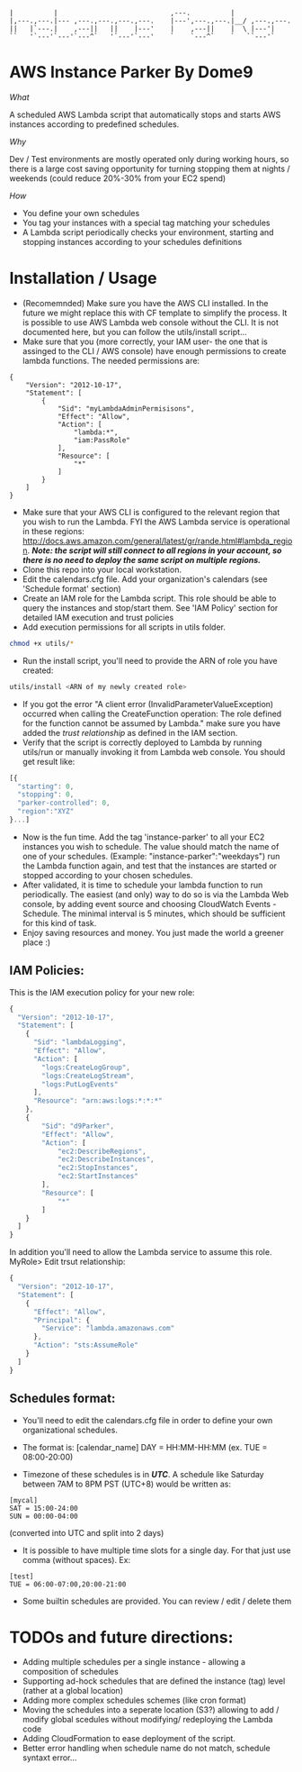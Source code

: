 ```
|          |                            ,---.          |              
|,---.,---.|--- ,---.,---.,---.,---.    |---',---.,---.|__/ ,---.,---.
||   |`---.|    ,---||   ||    |---'    |    ,---||    |  \ |---'|    
``   '`---'`---'`---^`   '`---'`---'    `    `---^`    `   ``---'`    
```
# AWS Instance Parker By Dome9
*What*

A scheduled AWS Lambda script that automatically stops and starts AWS instances according to predefined schedules.

*Why*

Dev / Test environments are mostly operated only during working hours, so there is a large cost saving opportunity for turning stopping them at nights / weekends (could reduce 20%-30% from your EC2 spend)

*How*

* You define your own schedules
* You tag your instances with a special tag matching your schedules
* A Lambda script periodically checks your environment, starting and stopping instances according to your schedules definitions



# Installation / Usage
* (Recomemnded) Make sure you have the AWS CLI installed. In the future we might replace this with CF template to simplify the process.
It is possible to use AWS Lambda web console without the CLI. It is not documented here, but you can follow the utils/install script...
* Make sure that you (more correctly, your IAM user- the one that is assinged to the CLI / AWS console) have enough permissions to create lambda functions. The needed permissions are:
```
{
    "Version": "2012-10-17",
    "Statement": [
        {
            "Sid": "myLambdaAdminPermisisons",
            "Effect": "Allow",
            "Action": [
                "lambda:*",
                "iam:PassRole"
            ],
            "Resource": [
                "*"
            ]
        }
    ]
}
```
* Make sure that your AWS CLI is configured to the relevant region that you wish to run the Lambda. FYI the AWS Lambda service is operational in these regions: http://docs.aws.amazon.com/general/latest/gr/rande.html#lambda_region.
***Note: the script will still connect to all regions in your account, so there is no need to deploy the same script on multiple regions.***
* Clone this repo into your local workstation.
* Edit the calendars.cfg file. Add your organization's calendars (see 'Schedule format' section)
* Create an IAM role for the Lambda script. This role should be able to query the instances and stop/start them. See 'IAM Policy' section for detailed IAM execution and trust policies
* Add execution permissions for all scripts in utils folder.
```bash
chmod +x utils/*
```
* Run the install script, you'll need to provide the ARN of role you have created:
```bash
utils/install <ARN of my newly created role>
```
* If you got the error "A client error (InvalidParameterValueException) occurred when calling the CreateFunction operation: The role defined for the function cannot be assumed by Lambda." make sure you have added the *trust relationship* as defined in the IAM section.
* Verify that the script is correctly deployed to Lambda by running utils/run or manually invoking it from Lambda web console.
You should get result like:
```javascript
[{
  "starting": 0,
  "stopping": 0,
  "parker-controlled": 0,
  "region":"XYZ"
}...]
```
* Now is the fun time. Add the tag 'instance-parker' to all your EC2 instances you wish to schedule. The value should match the name of one of your schedules.
(Example: "instance-parker":"weekdays") run the Lambda function again, and test that the instances are started or stopped according to your chosen schedules.
* After validated, it is time to schedule your lambda function to run periodically. The easiest (and only) way to do so is via the Lambda Web console, by adding event source and choosing CloudWatch Events - Schedule.
The minimal interval is 5 minutes, which should be sufficient for this kind of task.
* Enjoy saving resources and money. You just made the world a greener place :) 

IAM Policies:
--
This is the IAM execution policy for your new role:
```javascript
{
  "Version": "2012-10-17",
  "Statement": [
    {
      "Sid": "lambdaLogging",
      "Effect": "Allow",
      "Action": [
        "logs:CreateLogGroup",
        "logs:CreateLogStream",
        "logs:PutLogEvents"
      ],
      "Resource": "arn:aws:logs:*:*:*"
    },
    {
        "Sid": "d9Parker",
        "Effect": "Allow",
        "Action": [
            "ec2:DescribeRegions",
            "ec2:DescribeInstances",
            "ec2:StopInstances",
            "ec2:StartInstances"
        ],
        "Resource": [
            "*"
        ]
    }
  ]
}
```
In addition you'll need to allow the Lambda service to assume this role.
MyRole> Edit trsut relationship:
```javascript
{
  "Version": "2012-10-17",
  "Statement": [
    {
      "Effect": "Allow",
      "Principal": {
        "Service": "lambda.amazonaws.com"
      },
      "Action": "sts:AssumeRole"
    }
  ]
}
```

Schedules format:
--
* You'll need to edit the calendars.cfg file in order to define your own organizational schedules.
* The format is:
[calendar_name]
DAY = HH:MM-HH:MM (ex. TUE = 08:00-20:00)

* Timezone of these schedules is in ***UTC***. A schedule like Saturday between 7AM to 8PM PST (UTC+8) would be written as:
```
[mycal]
SAT = 15:00-24:00
SUN = 00:00-04:00
```
(converted into UTC and split into 2 days)
* It is possible to have multiple time slots for a single day. For that just use comma (without spaces). Ex:
```
[test]
TUE = 06:00-07:00,20:00-21:00
```
* Some builtin schedules are provided. You can review / edit / delete them

# TODOs and future directions:
* Adding multiple schedules per a single instance - allowing a composition of schedules
* Supporting ad-hock schedules that are defined the instance (tag) level (rather at a global location)
* Adding more complex schedules schemes (like cron format)
* Moving the schedules into a seperate location (S3?) allowing to add / modify global scedules without modifying/ redeploying the Lambda code
* Adding CloudFormation to ease deployment of the script.
* Better error handling when schedule name do not match, schedule syntaxt error...

